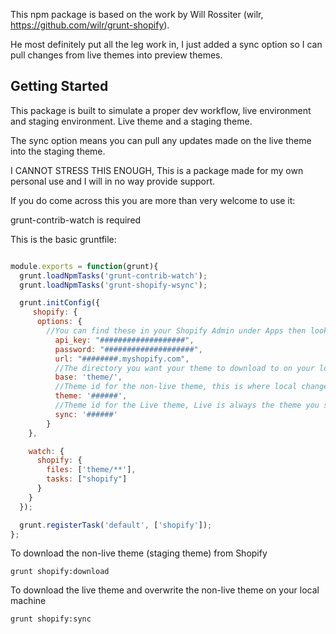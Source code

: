 This npm package is based on the work by Will Rossiter (wilr, https://github.com/wilr/grunt-shopify). 

He most definitely put all the leg work in, I just added a sync option so I can pull changes from live themes into preview themes.

## Getting Started

This package is built to simulate a proper dev workflow, live environment and staging environment. Live theme and a staging theme. 

The sync option means you can pull any updates made on the live theme into the staging theme.

I CANNOT STRESS THIS ENOUGH, This is a package made for my own personal use and I will in no way provide support.

If you do come across this you are more than very welcome to use it:

grunt-contrib-watch is required

This is the basic gruntfile:

```js

module.exports = function(grunt){
  grunt.loadNpmTasks('grunt-contrib-watch');
  grunt.loadNpmTasks('grunt-shopify-wsync');

  grunt.initConfig({
     shopify: {
      options: {
        //You can find these in your Shopify Admin under Apps then look at the bottom for Create a private API Key
          api_key: "###################",
          password: "####################",
          url: "########.myshopify.com",
          //The directory you want your theme to download to on your local machine
          base: 'theme/',
          //Theme id for the non-live theme, this is where local changes are made and get pushed to shopify when you save (grunt-contrib-watch)
          theme: '######',
          //Theme id for the Live theme, Live is always the theme you sync from not to, you have been warned!
          sync: '######'
        }
    },

    watch: {
      shopify: {
        files: ['theme/**'],
        tasks: ["shopify"]
      }
    }
  });

  grunt.registerTask('default', ['shopify']);
};

```

To download the non-live theme (staging theme) from Shopify

```shell
grunt shopify:download
```

To download the live theme and overwrite the non-live theme on your local machine

```shell
grunt shopify:sync
```